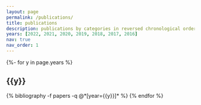 ```yaml
---
layout: page
permalink: /publications/
title: publications
description: publications by categories in reversed chronological order. Citations and preprints available on <a href='https://scholar.google.com/citations?user=8TRcJAEAAAAJ&hl=en'>Google Scholar</a>.
years: [2022, 2021, 2020, 2019, 2018, 2017, 2016]
nav: true
nav_order: 1
---
```

<!-- _pages/publications.md -->
<div class="publications">

{%- for y in page.years %}
  <h2 class="year">{{y}}</h2>
  {% bibliography -f papers -q @*[year={{y}}]* %}
{% endfor %}

</div>
